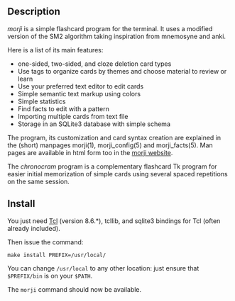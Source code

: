 Description
-----------

*morji* is a simple flashcard program for the terminal. It uses a modified
version of the SM2 algorithm taking inspiration from mnemosyne and anki.

Here is a list of its main features:

+ one-sided, two-sided, and cloze deletion card types
+ Use tags to organize cards by themes and choose material to review or learn
+ Use your preferred text editor to edit cards
+ Simple semantic text markup using colors
+ Simple statistics
+ Find facts to edit with a pattern
+ Importing multiple cards from text file
+ Storage in an SQLite3 database with simple schema

The program, its customization and card syntax creation are explained in the
(short) manpages morji(1), morji\_config(5) and morji\_facts(5). Man pages are
available in html form too in the [morji
website](https://bardinflor.perso.aquilenet.fr/morji/intro-en).

The *chronocram* program is a complementary flashcard Tk program for easier
initial memorization of simple cards using several spaced repetitions on the
same session.

Install
-------

You just need [Tcl](https://www.tcl.tk/) (version 8.6.\*), tcllib, and sqlite3
bindings for Tcl (often already included).

Then issue the command:

    make install PREFIX=/usr/local/

You can change `/usr/local` to any other location: just ensure that
`$PREFIX/bin` is on your `$PATH`.

The `morji` command should now be available.
